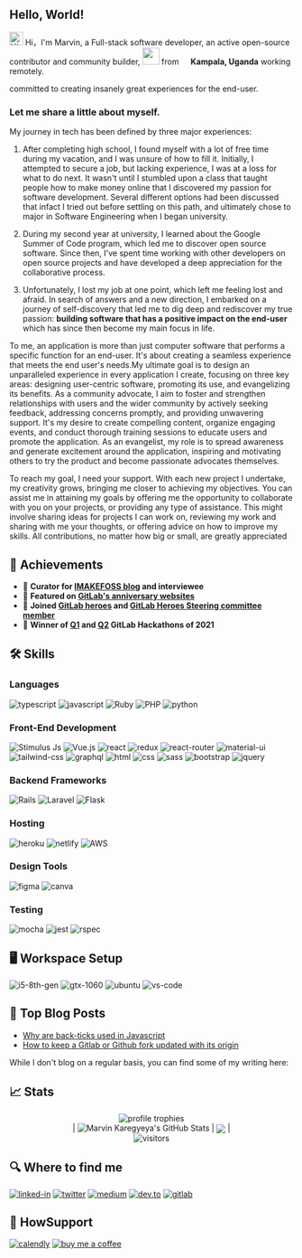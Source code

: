 ## Hello, World! 

<img src='https://qpluspicture.oss-cn-beijing.aliyuncs.com/6LjjQA/Hi.gif' alt='Hi' width="24"/> Hi，I'm Marvin, a Full-stack software developer, an active open-source contributor and community builder, <img src="https://media.giphy.com/media/WUlplcMpOCEmTGBtBW/giphy.gif" width="30"> from <img src="https://www.flaticon.com/free-icons/uganda" width="13"/> <b>Kampala, Uganda</b> working remotely. 

 committed to creating insanely great experiences for the end-user.


### Let me share a little about myself.

My journey in tech has been defined by three major experiences: 

1. After completing high school, I found myself with a lot of free time during my vacation, and I was unsure of how to fill it. Initially, I attempted to secure a job, but lacking experience, I was at a loss for what to do next. It wasn't until I stumbled upon a class that taught people how to make money online that I discovered my passion for software development. Several different options had been discussed that infact I tried out before settling on this path, and ultimately chose to major in Software Engineering when I began university.

2. During my second year at university, I learned about the Google Summer of Code program, which led me to discover open source software. Since then, I've spent time working with other developers on open source projects and have developed a deep appreciation for the collaborative process.

3. Unfortunately, I lost my job at one point, which left me feeling lost and afraid.
 In search of answers and a new direction, I embarked on a journey of self-discovery that led me to dig deep and rediscover my true passion: **building software that has a positive impact on the end-user** which has since then become my main focus in life.

To me, an application is more than just computer software that performs a specific function for an end-user. It's about creating a seamless experience that meets the end user's needs.My ultimate goal is to design an unparalleled experience in every application I create, focusing on three key areas: designing user-centric software, promoting its use, and evangelizing its benefits. As a community advocate, I aim to foster and strengthen relationships with users and the wider community by actively seeking feedback, addressing concerns promptly, and providing unwavering support. It's my desire to create compelling content, organize engaging events, and conduct thorough training sessions to educate users and promote the application. As an evangelist, my role is to spread awareness and generate excitement around the application, inspiring and motivating others to try the product and become passionate advocates themselves.


To reach my goal, I need your support. With each new project I undertake, my creativity grows, bringing me closer to achieving my objectives. You can assist me in attaining my goals by offering me the opportunity to collaborate with you on your projects, or providing any type of assistance. This might involve sharing ideas for projects I can work on, reviewing my work and sharing with me your thoughts, or offering advice on how to improve my skills. All contributions, no matter how big or small, are greatly appreciated

## 🏅 Achievements
-   📝 **Curator for [IMAKEFOSS blog](https://www.imakefoss.org/curators/marvinkaregyeya/) and interviewee**
-   📝 **Featured on [GitLab's anniversary websites](https://about.gitlab.com/ten/)**
-   🤝 **Joined [GitLab heroes](https://about.gitlab.com/community/heroes/members/)  and [GitLab Heroes Steering committee member](https://gitlab.com/gitlab-com/marketing/community-relations/gitlab-heroes/-/issues/21)**
-   🥇 **Winner of [Q1](https://about.gitlab.com/community/hackathon/winners/) and [Q2](https://forum.gitlab.com/t/announcing-q2-2021-gitlab-hackathon-winners/56053) GitLab Hackathons of 2021**
<!-- -   🥈 **1st Runner up at Coding Competition** (September 2019)
-   🥉 **2nd Runner up at Coding Competition** at _GCECT_ (March 2019) -->

## 🛠️ Skills
### Languages
![typescript](https://img.shields.io/badge/TypeScript-3178C6?style=for-the-badge&logo=typescript&logoColor=white)
![javascript](https://img.shields.io/badge/JavaScript-323330?style=for-the-badge&logo=javascript&logoColor=F7DF1E)
![Ruby](https://img.shields.io/badge/Ruby-e61521?style=for-the-badge&logo=ruby&logoColor=white)
![PHP](https://img.shields.io/badge/PHP-55359a?style=for-the-badge&logo=PHP&logoColor=white)
![python](https://img.shields.io/badge/Python-3776AB?style=for-the-badge&logo=python&logoColor=white)

### Front-End Development
![Stimulus Js](https://img.shields.io/badge/Stimulus-08050e?style=for-the-badge&logo=stimulus&logoColor=61DAFB)
![Vue.js](https://img.shields.io/badge/Vue-%2335495e?style=for-the-badge&logo=vue.js&logoColor=61DAFB)
![react](https://img.shields.io/badge/React-20232A?style=for-the-badge&logo=react&logoColor=61DAFB)
![redux](https://img.shields.io/badge/Redux-593D88?style=for-the-badge&logo=redux&logoColor=white)
![react-router](https://img.shields.io/badge/React_Router-CA4245?style=for-the-badge&logo=react-router&logoColor=white)
![material-ui](https://img.shields.io/badge/Material_UI-0081CB?style=for-the-badge&logo=mui&logoColor=white)
![tailwind-css](https://img.shields.io/badge/tailwind_css-06B6D4?style=for-the-badge&logo=tailwind-css&logoColor=white)
![graphql](https://img.shields.io/badge/GraphQL-E434AA?style=for-the-badge&logo=graphql&logoColor=white)
![html](https://img.shields.io/badge/HTML5-E34F26?style=for-the-badge&logo=html5&logoColor=white)
![css](https://img.shields.io/badge/CSS3-1572B6?style=for-the-badge&logo=css3&logoColor=white)
![sass](https://img.shields.io/badge/SASS-CC6699?style=for-the-badge&logo=sass&logoColor=white)
![bootstrap](https://img.shields.io/badge/Bootstrap-563D7C?style=for-the-badge&logo=bootstrap&logoColor=white)
![jquery](https://img.shields.io/badge/jQuery-0769AD?style=for-the-badge&logo=jquery&logoColor=white)

### Backend Frameworks
![Rails](https://img.shields.io/badge/Rails-a90000?style=for-the-badge&logo=rubyonrails&logoColor=white)
![Laravel](https://img.shields.io/badge/laravel-#d84715?style=for-the-badge&logo=laravel&logoColor=white)
![Flask](https://img.shields.io/badge/flask-019385?style=for-the-badge&logo=flask&logoColor=white)

### Hosting
![heroku](https://img.shields.io/badge/Heroku-430098?style=for-the-badge&logo=heroku&logoColor=white)
![netlify](https://img.shields.io/badge/Netlify-00C7B7?style=for-the-badge&logo=netlify&logoColor=white)
![AWS](https://img.shields.io/badge/aws-1b263b?style=for-the-badge&logo=AWS&logoColor=white)

### Design Tools
![figma](https://img.shields.io/badge/figma-000000?style=for-the-badge&logo=figma&logoColor=white)
![canva](https://img.shields.io/badge/canva-00C4CC?style=for-the-badge&logo=canva&logoColor=white)
### Testing
![mocha](https://img.shields.io/badge/Mocha-8D6748?style=for-the-badge&logo=mocha&logoColor=white)
![jest](https://img.shields.io/badge/Jest-C21325?style=for-the-badge&logo=jest&logoColor=white)
![rspec](https://img.shields.io/badge/Rspec-3776AB?style=for-the-badge&logo=Rspec&logoColor=white)

## 🖥️ Workspace Setup
![i5-8th-gen](https://img.shields.io/badge/Intel-Core_i5_8th-0071C5?style=for-the-badge&logo=intel&logoColor=white)
![gtx-1060](https://img.shields.io/badge/NVIDIA-GTX_1060-76B900?style=for-the-badge&logo=nvidia&logoColor=white)
![ubuntu](https://img.shields.io/badge/Ubuntu-e95420?style=for-the-badge&logo=ubuntu&logoColor=white)
![vs-code](https://img.shields.io/badge/VS_Code-007ACC?style=for-the-badge&logo=Visual-Studio-Code&logoColor=white)

## 📝 Top Blog Posts
-   [Why are back-ticks used in Javascript](https://medium.com/@nuwe1/why-are-back-ticks-used-in-javascript-30a307efe93f)
-   [How to keep a Gitlab or Github fork updated with its origin](https://medium.com/@nuwe1/how-to-update-a-gitlab-or-github-fork-with-its-origin-df97151303d9)

While I don't blog on a regular basis, you can find some of my writing here:



## 📈 Stats
<div align="center">
    <img src="https://github-profile-trophy.vercel.app/?username=nuwe1&row=1&column=6&margin-h=8&theme=darkhub&count_private=true&margin-w=15&no-frame=true" alt="profile trophies" />
    <br />
| <img src="https://github-readme-stats.vercel.app/api?username=nuwe1&show_icons=true&hide_border=true" alt="Marvin Karegyeya's GitHub Stats"> | <img align="center" src="https://github-readme-stats.vercel.app/api/top-langs/?username=nuwe1&layout=compact&theme=buefy&hide_border=true" /> |
    <br />
    <img src="https://visitor-badge.laobi.icu/badge?page_id=nuwe1.nuwe1" alt="visitors">
</div>

## 🔍 Where to find me
[![linked-in](https://img.shields.io/badge/Linked_In-0077B5?style=for-the-badge&logo=LinkedIn&logoColor=white)](https://www.linkedin.com/in/nuwe1/)
[![twitter](https://img.shields.io/badge/twitter-219de9?style=for-the-badge&logo=twitter&logoColor=white)](https://twitter.com/nuwe1_)
[![medium](https://img.shields.io/badge/medium-000000?style=for-the-badge&logo=medium&logoColor=white)](https://medium.com/@nuwe1)
[![dev.to](https://img.shields.io/badge/Dev.to-0A0A0A?style=for-the-badge&logo=DevdotTo&logoColor=white)](https://dev.to/nuwe1)
[![gitlab](https://img.shields.io/badge/GitLab-5d4b83?style=for-the-badge&logo=GitLab&logoColor=white)](https://gitlab.com/nuwe1)


## 🔗 HowSupport
[![calendly](https://img.shields.io/badge/Calendly-006bff?style=for-the-badge&logo=Calendly&logoColor=white)](https://calendly.com/nuwe1)
[![buy me a coffee](https://img.shields.io/badge/buymeacoffee-ff813f?style=for-the-badge&logo=buymeacoffee&logoColor=white)](https://www.buymeacoffee.com/nuwe1)

<!-- <h2> 📈 &nbsp;My GitHub History!</h2>
![Snake animation](https://github.com/thepiyushmalhotra/thepiyushmalhotra/blob/output/github-contribution-grid-snake.svg) -->
  

